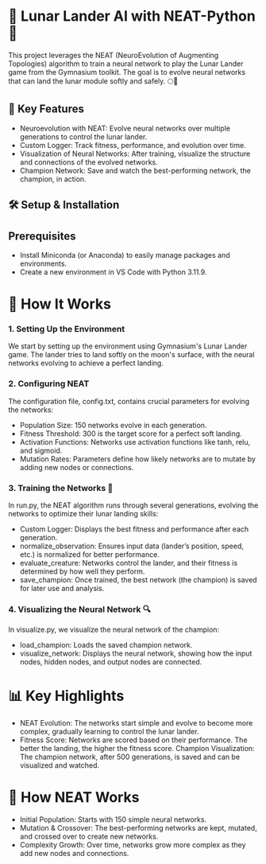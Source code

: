 # 🚀 Lunar Lander AI with NEAT-Python 🧠
This project leverages the NEAT (NeuroEvolution of Augmenting Topologies) algorithm to train a neural network to play the Lunar Lander game from the Gymnasium toolkit. The goal is to evolve neural networks that can land the lunar module softly and safely. 🌕🛬

## 🌟 Key Features
- Neuroevolution with NEAT: Evolve neural networks over multiple generations to control the lunar lander.
- Custom Logger: Track fitness, performance, and evolution over time.
- Visualization of Neural Networks: After training, visualize the structure and connections of the evolved networks.
- Champion Network: Save and watch the best-performing network, the champion, in action.

## 🛠️ Setup & Installation
## Prerequisites
- Install Miniconda (or Anaconda) to easily manage packages and environments.
- Create a new environment in VS Code with Python 3.11.9.

# 🚀 How It Works
### 1. Setting Up the Environment
We start by setting up the environment using Gymnasium's Lunar Lander game. The lander tries to land softly on the moon's surface, with the neural networks evolving to achieve a perfect landing.

### 2. Configuring NEAT
The configuration file, config.txt, contains crucial parameters for evolving the networks:

- Population Size: 150 networks evolve in each generation.
- Fitness Threshold: 300 is the target score for a perfect soft landing.
- Activation Functions: Networks use activation functions like tanh, relu, and sigmoid.
- Mutation Rates: Parameters define how likely networks are to mutate by adding new nodes or connections.

### 3. Training the Networks 🧠
In run.py, the NEAT algorithm runs through several generations, evolving the networks to optimize their lunar landing skills:

- Custom Logger: Displays the best fitness and performance after each generation.
- normalize_observation: Ensures input data (lander’s position, speed, etc.) is normalized for better performance.
- evaluate_creature: Networks control the lander, and their fitness is determined by how well they perform.
- save_champion: Once trained, the best network (the champion) is saved for later use and analysis.

### 4. Visualizing the Neural Network 🔍
In visualize.py, we visualize the neural network of the champion:

- load_champion: Loads the saved champion network.
- visualize_network: Displays the neural network, showing how the input nodes, hidden nodes, and output nodes are connected.

# 📊 Key Highlights
- NEAT Evolution: The networks start simple and evolve to become more complex, gradually learning to control the lunar lander.
- Fitness Score: Networks are scored based on their performance. The better the landing, the higher the fitness score.
Champion Visualization: The champion network, after 500 generations, is saved and can be visualized and watched.

# 🤖 How NEAT Works
- Initial Population: Starts with 150 simple neural networks.
- Mutation & Crossover: The best-performing networks are kept, mutated, and crossed over to create new networks.
- Complexity Growth: Over time, networks grow more complex as they add new nodes and connections.
